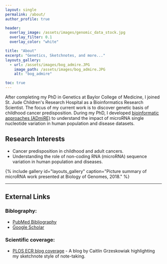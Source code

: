 ```yaml
---
layout: single
permalink: /about/
author_profile: true

header:
  overlay_image: /assets/images/genomic_data_stock.jpg
  overlay_filter: 0.1
  overlay_color: "white"

title: "About"
excerpt: "Genetics, Sketchnotes, and more..."
layouts_gallery:
  - url: /assets/images/bog_admire.JPG
    image_path: /assets/images/bog_admire.JPG
    alt: "bog_admire"

toc: true
---
```



After completing my PhD in Genetics at Baylor College of Medicine, I joined St. Jude Children's Research Hospital as a Bioinformatics Research Scientist.
The focus of my current work is to discover genetic basis of childhood cancer predisposition.
During my PhD, I developed [bioinformatic approaches (ADmiRE)](/admire/) to understand the impact of microRNA single nucleotide variation in human population and disease datasets.

## Research Interests

- Cancer predisposition in childhood and adult cancers.
- Understanding the role of non-coding RNA (microRNA) sequence variation in human population and diseases.

{% include gallery id="layouts_gallery" caption="Picture summary of microRNA work presented at Biology of Genomes, 2018." %}


---

## External Links

### Biblography:

- [PubMed Bibliography](https://www.ncbi.nlm.nih.gov/sites/myncbi/1jQDtZLm9on5T/bibliography/40122621/public/?sort=date&direction=ascending)
- [Google Scholar](https://scholar.google.com/citations?user=oE-Da48AAAAJ&hl=en)


### Scientific coverage:

- [PLOS ECR blog coverage](http://blogs.plos.org/thestudentblog/2017/01/31/the-art-of-selling-science-presenting-an-engaging-scientific-talk/) - A blog by Caitlin Grzeskowiak highlighting my sketchnote style of note-taking.
